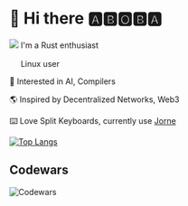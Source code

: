# 👏 Hi there 🅰️🅱️🅾️🅱️🅰️ 

<img src="https://github.com/rust-lang/rust-artwork/blob/master/logo/rust-logo-16x16.png" /> I'm a Rust enthusiast

<img src="https://upload.wikimedia.org/wikipedia/commons/a/af/Tux.png" width="16px"/> Linux user

🧠 Interested in AI, Compilers

🌎 Inspired by Decentralized Networks, Web3

⌨️ Love Split Keyboards, currently use [Jorne](https://github.com/joric/jorne)

[![Top Langs](https://github-readme-stats.vercel.app/api/top-langs/?username=krozzzis&hide=html&theme=merko)](https://github.com/anuraghazra/github-readme-stats)

## Codewars
![Codewars](https://github.r2v.ch/codewars?user=krozzzis&name=true&top_languages=true)

